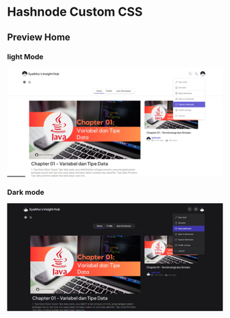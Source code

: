 # Hashnode Custom CSS

## Preview Home
### light Mode
![alt text](src/light-home.png)

### Dark mode
![alt text](src/dark-home.png)